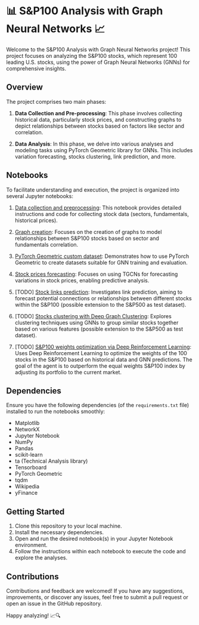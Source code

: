 # 📊 S&P100 Analysis with Graph Neural Networks 📈
Welcome to the S&P100 Analysis with Graph Neural Networks project! This project focuses on analyzing the S&P100 stocks, which represent 100 leading U.S. stocks, using the power of Graph Neural Networks (GNNs) for comprehensive insights.

## Overview
The project comprises two main phases:

1. **Data Collection and Pre-processing**: This phase involves collecting historical data, particularly stock prices, and constructing graphs to depict relationships between stocks based on factors like sector and correlation.

2. **Data Analysis**: In this phase, we delve into various analyses and modeling tasks using PyTorch Geometric library for GNNs. This includes variation forecasting, stocks clustering, link prediction, and more.

## Notebooks
To facilitate understanding and execution, the project is organized into several Jupyter notebooks:

1. [Data collection and preprocessing](https://github.com/timothewt/SP100_Analysis_with_GNNs/blob/master/notebooks/1-data_collection_and_preprocessing.ipynb): This notebook provides detailed instructions and code for collecting stock data (sectors, fundamentals, historical prices).

2. [Graph creation](https://github.com/timothewt/SP100_Analysis_with_GNNs/blob/master/2-graph_creation.ipynb): Focuses on the creation of graphs to model relationships between S&P100 stocks based on sector and fundamentals correlation.

3. [PyTorch Geometric custom dataset](https://github.com/timothewt/SP100_Analysis_with_GNNs/blob/master/3-torch_geometric_dataset.ipynb): Demonstrates how to use PyTorch Geometric to create datasets suitable for GNN training and evaluation.

4. [Stock prices forecasting](https://github.com/timothewt/SP100_Analysis_with_GNNs/blob/master/4-stock_prices_forecasting.ipynb): Focuses on using TGCNs for forecasting variations in stock prices, enabling predictive analysis.

5. [TODO] [Stock links prediction](https://github.com/timothewt/SP100_Analysis_with_GNNs/blob/master/5-stock_links_prediction.ipynb): Investigates link prediction, aiming to forecast potential connections or relationships between different stocks within the S&P100 (possible extension to the S&P500 as test dataset).

6. [TODO] [Stocks clustering with Deep Graph Clustering](https://github.com/timothewt/SP100_Analysis_with_GNNs/blob/master/6-stocks_clustering.ipynb): Explores clustering techniques using GNNs to group similar stocks together based on various features (possible extension to the S&P500 as test dataset).

7. [TODO] [S&P100 weights optimization via Deep Reinforcement Learning](https://github.com/timothewt/SP100_Analysis_with_GNNs/blob/master/7-portfolio_optimization.ipynb): Uses Deep Reinforcement Learning to optimize the weights of the 100 stocks in the S&P100 based on historical data and GNN predictions. The goal of the agent is to outperform the equal weights S&P100 index by adjusting its portfolio to the current market.

## Dependencies
Ensure you have the following dependencies (of the `requirements.txt` file) installed to run the notebooks smoothly:
- Matplotlib
- NetworkX
- Jupyter Notebook
- NumPy
- Pandas
- scikit-learn
- ta (Technical Analysis library)
- Tensorboard
- PyTorch Geometric
- tqdm
- Wikipedia
- yFinance

## Getting Started
1. Clone this repository to your local machine.
2. Install the necessary dependencies.
3. Open and run the desired notebook(s) in your Jupyter Notebook environment.
4. Follow the instructions within each notebook to execute the code and explore the analyses.

## Contributions
Contributions and feedback are welcomed!
If you have any suggestions, improvements,
or discover any issues, feel free to submit a pull request or open an issue in the GitHub repository.

Happy analyzing! 📈🔍
